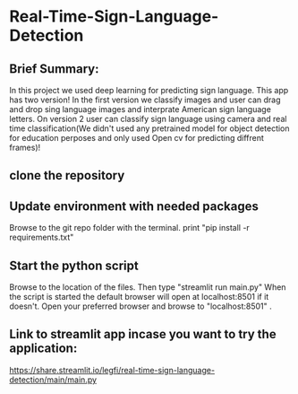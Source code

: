 # Real-Time-Sign-Language-Detection
## Brief Summary:

In this project we used deep learning for predicting sign language. 
This app has two version! In the first version we classify images and user can drag and drop sing language images and interprate
American sign language letters. 
On version 2 user can classify sign language using camera and real time classification(We didn't used any pretrained model for object detection
for education perposes and only used Open cv for predicting diffrent frames)! 

## clone the repository

## Update environment with needed packages
Browse to the git repo folder with the terminal. print "pip install -r requirements.txt"

## Start the python script
Browse to the location of the files.
Then type "streamlit run main.py" When the script is started the default browser will open at localhost:8501 if it doesn't. Open your preferred browser and browse to "localhost:8501" .

## Link to streamlit app incase you want to try the application: 
https://share.streamlit.io/legfi/real-time-sign-language-detection/main/main.py
